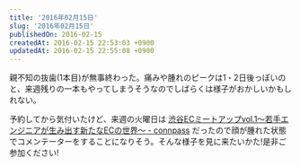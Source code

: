 ```yaml
---
title: '2016年02月15日'
slug: '2016年02月15日'
publishedOn: 2016-02-15
createdAt: 2016-02-15 22:53:03 +0900
updatedAt: 2016-02-15 22:55:08 +0900
---
```

親不知の抜歯(1本目)が無事終わった。痛みや腫れのピークは1・2日後っぽいのと、来週残りの一本もやってしまうそうなのでしばらくは様子がおかしいかもしれない。

予約してから気付いたけど、来週の火曜日は [渋谷ECミートアップvol.1〜若手エンジニアが生み出す新たなECの世界〜 - connpass](https://pepabo.connpass.com/event/26708/) だったので顔が腫れた状態でコメンテーターをすることになりそう。そんな様子を見に来たいかた!是非ご参加ください!
